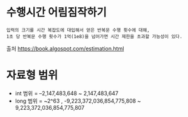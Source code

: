 
# 수행시간 어림짐작하기

~~~ 
입력의 크기를 시간 복잡도에 대입해서 얻은 반복문 수행 횟수에 대해, 
1초 당 반복문 수행 횟수가 1억(1e8)을 넘어가면 시간 제한을 초과할 가능성이 있다.
~~~

출처
https://book.algospot.com/estimation.html


# 자료형 범위

- int 범위 = –2,147,483,648 ~ 2,147,483,647
- long 범위 = ~2^63 , -9,223,372,036,854,775,808 ~ 9,223,372,036,854,775,807